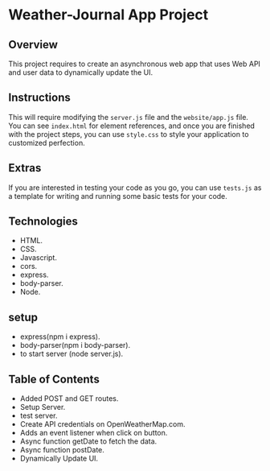 # Weather-Journal App Project

## Overview
This project requires to create an asynchronous web app that uses Web API and user data to dynamically update the UI. 

## Instructions
This will require modifying the `server.js` file and the `website/app.js` file. You can see `index.html` for element references, and once you are finished with the project steps, you can use `style.css` to style your application to customized perfection.

## Extras
If you are interested in testing your code as you go, you can use `tests.js` as a template for writing and running some basic tests for your code.

## Technologies
- HTML.
- CSS.
- Javascript.
- cors.
- express.
-  body-parser.
- Node.

## setup
- express(npm i express).
- body-parser(npm i body-parser).
- to start server (node server.js).

## Table of Contents
- Added POST and GET routes.
- Setup Server.
- test server.
- Create API credentials on OpenWeatherMap.com.
- Adds an event listener when click on button.
- Async function getDate to fetch the data.
- Async function postDate.
- Dynamically Update UI.